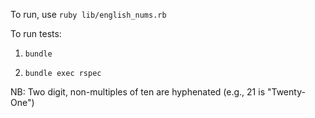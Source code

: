 To run, use `ruby lib/english_nums.rb`

To run tests:

  1) `bundle`

  2) `bundle exec rspec`

NB: Two digit, non-multiples of ten are hyphenated (e.g., 21 is "Twenty-One")
